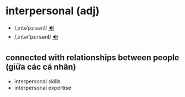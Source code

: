 # interpersonal (adj)

- /ˌɪntəˈpɜːsənl/ [🔊](https://www.oxfordlearnersdictionaries.com/media/english/uk_pron/i/int/inter/interpersonal__gb_1.mp3)
- /ˌɪntərˈpɜːrsənl/ [🔊](https://www.oxfordlearnersdictionaries.com/media/english/us_pron/i/int/inter/interpersonal__us_1.mp3)

## connected with relationships between people (giữa các cá nhân)

- interpersonal skills
- interpersonal expertise
